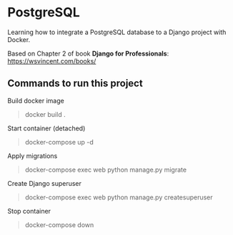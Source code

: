 # PostgreSQL
Learning how to integrate a PostgreSQL database to a Django project with Docker.

Based on Chapter 2 of book **Django for Professionals**:
https://wsvincent.com/books/

## Commands to run this project

Build docker image
> docker build .

Start container (detached)
> docker-compose up -d

Apply migrations
> docker-compose exec web python manage.py migrate

Create Django superuser
> docker-compose exec web python manage.py createsuperuser

Stop container
> docker-compose down